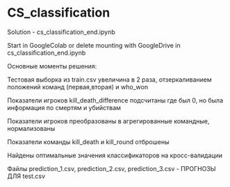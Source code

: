 # CS_classification
Solution - cs_classification_end.ipynb

Start in GoogleColab or delete mounting with GoogleDrive in cs_classification_end.ipynb

Основные моменты решения: 

Тестовая выборка из train.csv увеличина в 2 раза, отзеркаливанием положений команд (первая,вторая) и who_won

Показатели игроков kill_death_difference подсчитаны где был 0, но была информация по смертям и убийствам

Показатели игроков преобразованы в агрегированные командные, нормализованы

Показатели команды kill_death и kill_round отброшены

Найдены оптимальные значения классификаторов на кросс-валидации


  Файлы prediction_1.csv, prediction_2.csv, prediction_3.csv - ПРОГНОЗЫ ДЛЯ test.csv
